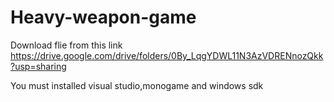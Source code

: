 # Heavy-weapon-game

Download flie from this link
https://drive.google.com/drive/folders/0By_LqgYDWL11N3AzVDRENnozQkk?usp=sharing

You must installed visual studio,monogame and windows sdk
